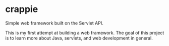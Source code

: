 # crappie
Simple web framework built on the Servlet API.

This is my first attempt at building a web framework. 
The goal of this project is to learn more about Java, servlets, and web development in general.


